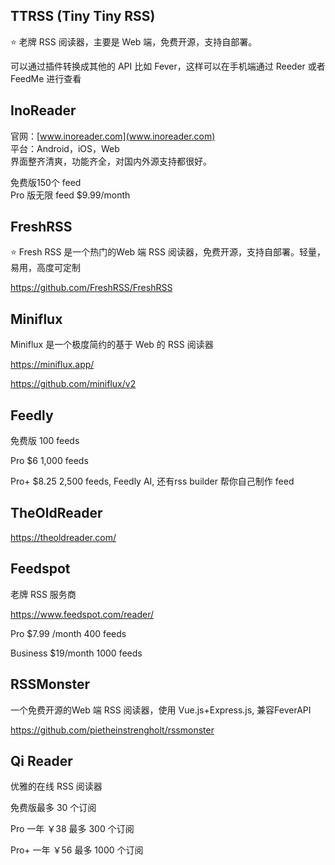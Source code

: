 

## TTRSS (Tiny Tiny RSS)
:star: 老牌 RSS 阅读器，主要是 Web 端，免费开源，支持自部署。

可以通过插件转换成其他的 API 比如 Fever，这样可以在手机端通过 Reeder 或者 FeedMe 进行查看

## InoReader
官网：[www.inoreader.com](www.inoreader.com)  
平台：Android，iOS，Web  
界面整齐清爽，功能齐全，对国内外源支持都很好。  

免费版150个 feed  
Pro 版无限 feed $9.99/month

## FreshRSS

:star: Fresh RSS 是一个热门的Web 端 RSS 阅读器，免费开源，支持自部署。轻量，易用，高度可定制

https://github.com/FreshRSS/FreshRSS

## Miniflux

Miniflux 是一个极度简约的基于 Web 的 RSS 阅读器  

https://miniflux.app/ 

https://github.com/miniflux/v2


## Feedly

免费版 100 feeds

Pro $6  1,000 feeds

Pro+ $8.25  2,500 feeds, Feedly AI, 还有rss builder 帮你自己制作 feed


## TheOldReader
https://theoldreader.com/


## Feedspot
老牌 RSS 服务商

https://www.feedspot.com/reader/

Pro $7.99 /month 400 feeds 

Business $19/month 1000 feeds


## RSSMonster

一个免费开源的Web 端 RSS 阅读器，使用 Vue.js+Express.js, 兼容FeverAPI

https://github.com/pietheinstrengholt/rssmonster


## Qi Reader
优雅的在线 RSS 阅读器

免费版最多 30 个订阅

Pro 一年 ￥38 最多 300 个订阅

Pro+ 一年 ￥56 最多 1000 个订阅